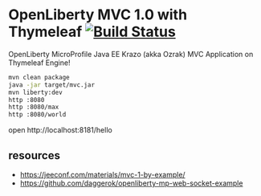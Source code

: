 # OpenLiberty MVC 1.0 with Thymeleaf [![Build Status](https://travis-ci.org/daggerok/open-liberty-mvc-thymeleaf.svg?branch=master)](https://travis-ci.org/daggerok/open-liberty-mvc-thymeleaf)
OpenLiberty MicroProfile Java EE Krazo (akka Ozrak) MVC Application on Thymeleaf Engine!

```bash
mvn clean package
java -jar target/mvc.jar
mvn liberty:dev
http :8080
http :8080/max
http :8080/world
```

open http://localhost:8181/hello

## resources

* https://jeeconf.com/materials/mvc-1-by-example/
* https://github.com/daggerok/openliberty-mp-web-socket-example
